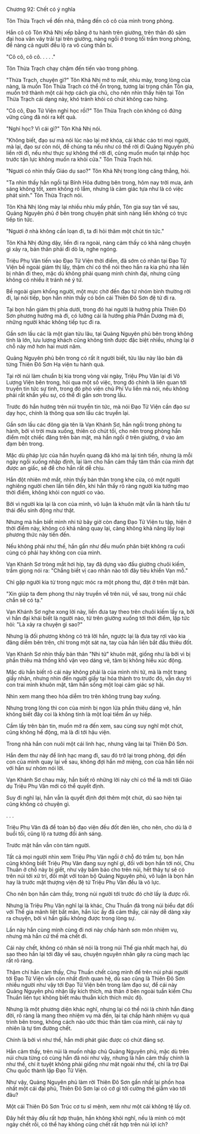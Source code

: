 




Chương 92: Chết có ý nghĩa


Tôn Thừa Trạch về đến nhà, thẳng đến cô cô của mình trong phòng.

Hắn cô cô Tôn Khả Nhị xếp bằng ở tu hành trên giường, trên thân đỏ sậm đại hoa văn váy trải tại trên giường, nàng ngồi ở trong tối trầm trong phòng, để nàng cả người đều lộ ra vô cùng thần bí.

"Cô cô, cô cô. . . . ."

Tôn Thừa Trạch chạy chậm đến tiến vào trong phòng.

"Thừa Trạch, chuyện gì?" Tôn Khả Nhị mở to mắt, nhíu mày, trong lòng của nàng, là muốn Tôn Thừa Trạch có thể ổn trọng, tương lai trọng chấn Tôn gia, muốn trở thành một cái hợp cách gia chủ, cho nên nhìn thấy hiện tại Tôn Thừa Trạch cái dạng này, khó tránh khỏi có chút không cao hứng.

"Cô cô, Đạo Tử Viện nghỉ học rồi?" Tôn Thừa Trạch còn không có đứng vững cũng đã nói ra kết quả.

"Nghỉ học? Vì cái gì?" Tôn Khả Nhị nói.

"Không biết, đạo sư mà nói lúc nào lại mở khóa, cái khác cáo tri mọi người, mà lại, đạo sư còn nói, để chúng ta nếu như có thể rời đi Quảng Nguyên phủ liền rời đi, nếu như thực sự không thể rời đi, cũng muốn muốn tại nhập học trước tận lực không muốn ra khỏi cửa." Tôn Thừa Trạch hỏi.

"Ngươi có nhìn thấy Giáo dụ sao?" Tôn Khả Nhị trong lòng căng thẳng, hỏi.

"Ta nhìn thấy hắn ngồi tại Bính Hỏa đường bên trong, hôm nay trời mưa, ánh sáng không tốt, xem không rõ lắm, nhưng là cảm giác tựa như là có việc phát sinh." Tôn Thừa Trạch nói.

Tôn Khả Nhị lông mày lại nhiều nhíu mấy phần, Tôn gia suy tàn về sau, Quảng Nguyên phủ ở bên trong chuyện phát sinh nàng liền không có trực tiếp tin tức.

"Ngươi ở nhà không cần loạn đi, ta đi hỏi thăm một chút tin tức."

Tôn Khả Nhị đứng dậy, liền đi ra ngoài, nàng cảm thấy có khả năng chuyện gì xảy ra, bản thân phải đi dò la, nghe ngóng.

Triệu Phụ Vân tiến vào Đạo Tử Viện thời điểm, đã sớm có nhân tại Đạo Tử Viện bề ngoài giám thị lấy, thậm chí có thể nói theo hắn ra kia phủ nha liền bị nhân đi theo, mặc dù không phải quang minh chính đại, nhưng cũng không có nhiều ít tránh né ý tứ.

Bề ngoài giam khống người, một mực chờ đến đạo tử nhóm bình thường rời đi, lại nói tiếp, bọn hắn nhìn thấy có bốn cái Thiên Đô Sơn đệ tử đi ra.

Tại bọn hắn giám thị phía dưới, trong đó hai người là hướng phía Thiên Đô Sơn phương hướng mà đi, có lưỡng cái là hướng phía Phần Dương mà đi, những người khác không tiếp tục đi ra.

Gần sơn lầu các là một gian tửu lâu, tại Quảng Nguyên phủ bên trong không tính là lớn, lưu lượng khách cũng không tính được đặc biệt nhiều, nhưng lại ở chỗ này mở hơn hai mươi năm.

Quảng Nguyên phủ bên trong có rất ít người biết, tửu lâu này lão bản đã từng Thiên Đô Sơn Hạ viện tu hành quá.

Tại rời núi làm chuẩn bị kia trong vòng vài ngày, Triệu Phụ Vân lại đi Vô Lượng Viện bên trong, hỏi qua một số việc, trong đó chính là liên quan tới truyền tin tức sự tình, trong đó phó viện chủ Phí Vu liền mà nói, nếu không phải rất khẩn yếu sự, có thể đi gần sơn trong lầu.

Trước đó hắn hướng trên núi truyền tin tức, mà nói Đạo Tử Viện cần đạo sư dạy học, chính là thông qua sơn lầu các truyền lại.

Gần sơn lầu các đông gia tên là Vạn Khánh Sơ, hắn ngồi trong phòng tu hành, bởi vì trời mưa xuống, thiên có chút tối, cho nên trong phòng hắn điểm một chiếc đăng trên bàn mặt, mà hắn ngồi ở trên giường, ở vào ảm đạm bên trong.

Mặc dù pháp lực của hắn huyền quang đã khó mà lại tinh tiến, nhưng là mỗi ngày ngồi xuống nhập định, lại làm cho hắn cảm thấy tâm thần của mình đạt được an giấc, sẽ để cho hắn rất dễ chịu.

Hắn đột nhiên mở mắt, nhìn thấy bản thân trong khe cửa, có một người nghiêng người chen lấn tiến đến, khi hắn thấy rõ ràng người kia tướng mạo thời điểm, không khỏi con ngươi co vào.

Bởi vì người kia lại là con của mình, vô luận là khuôn mặt vẫn là hành tẩu tư thái đều sinh động như thật.

Nhưng mà hắn biết mình nhi tử bây giờ còn đang Đạo Tử Viện tu tập, hiện ở thời điểm này, không có khả năng quay lại, càng không khả năng lấy loại phương thức này tiến đến.

Nếu không phải như thế, hắn gần như đều muốn phân biệt không ra cuối cùng có phải hay không con của mình.

Vạn Khánh Sơ tròng mắt hơi híp, tay đã dựng vào đầu giường chuôi kiếm, trầm giọng nói ra: "Chẳng biết vị cao nhân nào tới đây tiêu khiển Vạn mỗ."

Chỉ gặp người kia từ trong ngực móc ra một phong thư, đặt ở trên mặt bàn.

"Xin giúp ta đem phong thư này truyền về trên núi, về sau, trong núi chắc chắn sẽ có tạ."

Vạn Khánh Sơ nghe xong lời này, liền đưa tay theo trên chuôi kiếm lấy ra, bởi vì hắn đại khái biết là người nào, từ trên giường xuống tới thời điểm, lập tức hỏi: "Là xảy ra chuyện gì sao?"

Nhưng là đối phương không có trả lời hắn, ngược lại là đưa tay rơi vào kia đăng diễm bên trên, chỉ trong một sát na, tay của hắn liền bắt đầu thiêu đốt.

Vạn Khánh Sơ nhìn thấy bản thân "Nhi tử" khuôn mặt, giống như là bởi vì bị phần thiêu mà thống khổ vặn vẹo dáng vẻ, tâm bị không hiểu xúc động.

Mặc dù hắn biết rõ cái này không phải là của mình nhi tử, mà là một trang giấy nhân, nhưng nhìn đến người giấy tại hóa thành tro trước đó, vẫn duy trì con trai mình khuôn mặt, tâm hắn sống một loại cảm giác sợ hãi.

Nhìn xem mang theo hỏa diễm tro trên không trung bay xuống.

Nhưng trong lòng thì con của mình bị ngọn lửa phần thiêu dáng vẻ, hắn không biết đây coi là không tính là một loại tiềm ẩn uy hiếp.

Cầm lấy trên bàn tin, muốn mở ra đến xem, sau cùng suy nghĩ một chút, cũng không hề động, mà là đi tới hậu viện.

Trong nhà hắn con nuôi một cái linh hạc, nhưng vãng lai tại Thiên Đô Sơn.

Hắn đem thư này để linh hạc mang đi, sau đó trở lại trong phòng, đợi đến con của mình quay lại về sau, không đợi hắn mở miệng, con của hắn liền nói với hắn sư nhóm nói lời.

Vạn Khánh Sơ chau mày, hắn biết rõ những lời này chỉ có thể là mới tới Giáo dụ Triệu Phụ Vân mới có thể quyết định.

Suy đi nghĩ lại, hắn vẫn là quyết định đợi thêm một chút, dù sao hiện tại cũng không có chuyện gì.

. . .

Triệu Phụ Vân đã để toàn bộ đạo viện đều đốt đèn lên, cho nên, cho dù là ở buổi tối, cũng lộ ra tương đối ánh sáng.

Trước mặt hắn vẫn còn tám người.

Tất cả mọi người nhìn xem Triệu Phụ Vân ngồi ở chỗ đó trầm tư, bọn hắn cũng không biết Triệu Phụ Vân đang suy nghĩ gì, đối với bọn hắn tới nói, Chu Thuần ở chỗ này bị giết, như vậy bẩm báo cho trên núi, hết thảy tự sẽ có trên núi tới xử trí, đối mặt với toàn bộ Quảng Nguyên phủ, vô luận là bọn hắn hay là trước mặt thượng viện đệ tử Triệu Phụ Vân đều là vô lực.

Cho nên bọn hắn cảm thấy, trong núi người tới trước đó chờ lấy là được rồi.

Nhưng là Triệu Phụ Vân nghĩ lại là khác, Chu Thuần đã trong núi biểu đạt đối với Thế gia mãnh liệt bất mãn, hắn lúc ấy đã cảm thấy, cái này dễ dàng xảy ra chuyện, bởi vì hắn giấu không được trong lòng sự.

Lần này hắn cùng mình cùng đi nơi này chấp hành sơn môn nhiệm vụ, nhưng mà hắn cứ thế mà chết đi.

Cái này chết, không có nhân sẽ nói là trong núi Thế gia nhất mạch hại, dù sao theo hắn lại tới đây về sau, chuyện nguyên nhân gây ra cùng mạch lạc rất rõ ràng.

Thậm chí hắn cảm thấy, Chu Thuần chết cùng mình để trên núi phái người tới Đạo Tử Viện vẫn còn nhất định quan hệ, dù sao cũng là Thiên Đô Sơn nhiều người như vậy tới Đạo Tử Viện bên trong làm đạo sư, để cái này Quảng Nguyên phủ nhận lấy kích thích, mà thân ở bên ngoài tuần kiểm Chu Thuần liên tục không biết mâu thuẫn kích thích mức độ.

Nhưng là một phương diện khác nghĩ, nhưng lại có thể nói là chính hắn đáng đời, rõ ràng là mang theo nhiệm vụ mà đến, lại tại chấp hành nhiệm vụ quá trình bên trong, không cách nào ước thúc thân tâm của mình, cái này tự nhiên là tự tìm đường chết.

Chính là bởi vì như thế, hắn mới phát giác được có chút đáng sợ.

Hắn cảm thấy, trên núi là muốn nhập chủ Quảng Nguyên phủ, mặc dù trên núi chưa từng có cùng hắn đã nói như vậy, nhưng là hắn cảm thấy chính là như thế, chí ít tuyệt không phải giống như mặt ngoài như thế, chỉ là trợ Đại Chu quốc thành lập Đạo Tử Viện.

Như vậy, Quảng Nguyên phủ làm rời Thiên Đô Sơn gần nhất lại phồn hoa nhất một cái đại phủ, Thiên Đô Sơn lại có cớ gì tới cường thế giẫm vào tới đâu?

Một cái Thiên Đô Sơn Trúc cơ tu sĩ mệnh, xem như một cái không tệ lấy cớ.

Đây hết thảy đều rất hợp thuận, hắn không khỏi nghĩ, nếu là mình có một ngày chết rồi, có thể hay không cũng chết rất hợp trên núi lợi ích?




